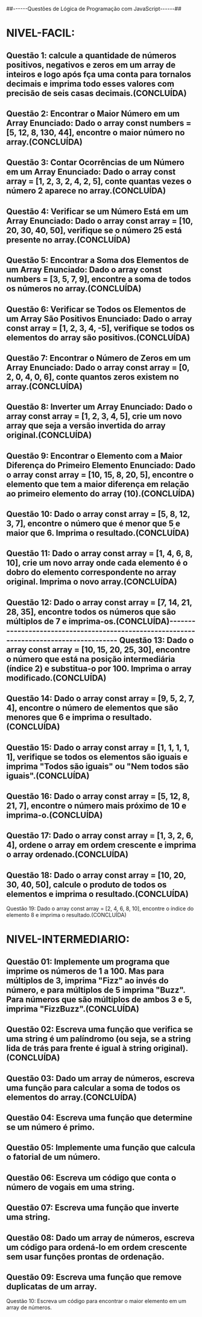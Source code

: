 ##------Questões de Lógica de Programação com JavaScript------##
# NIVEL-FACIL:

Questão 1: calcule a quantidade de números positivos, negativos e zeros em um array de inteiros e logo após fça uma conta para tornalos decimais e imprima todo esses valores com precisão de seis casas decimais.(CONCLUÍDA)
----------------------------------------------------------------------------------------
Questão 2: Encontrar o Maior Número em um Array
Enunciado: Dado o array const numbers = [5, 12, 8, 130, 44], encontre o maior número no array.(CONCLUÍDA)
----------------------------------------------------------------------------------------
Questão 3: Contar Ocorrências de um Número em um Array
Enunciado: Dado o array const array = [1, 2, 3, 2, 4, 2, 5], conte quantas vezes o número 2 aparece no array.(CONCLUÍDA)
----------------------------------------------------------------------------------------
Questão 4: Verificar se um Número Está em um Array
Enunciado: Dado o array const array = [10, 20, 30, 40, 50], verifique se o número 25 está presente no array.(CONCLUÍDA)
----------------------------------------------------------------------------------------
Questão 5: Encontrar a Soma dos Elementos de um Array
Enunciado: Dado o array const numbers = [3, 5, 7, 9], encontre a soma de todos os números no array.(CONCLUÍDA)
----------------------------------------------------------------------------------------
Questão 6: Verificar se Todos os Elementos de um Array São Positivos
Enunciado: Dado o array const array = [1, 2, 3, 4, -5], verifique se todos os elementos do array são positivos.(CONCLUÍDA)
----------------------------------------------------------------------------------------
Questão 7: Encontrar o Número de Zeros em um Array
Enunciado: Dado o array const array = [0, 2, 0, 4, 0, 6], conte quantos zeros existem no array.(CONCLUÍDA)
----------------------------------------------------------------------------------------
Questão 8: Inverter um Array
Enunciado: Dado o array const array = [1, 2, 3, 4, 5], crie um novo array que seja a versão invertida do array original.(CONCLUÍDA)
----------------------------------------------------------------------------------------
Questão 9: Encontrar o Elemento com a Maior Diferença do Primeiro Elemento
Enunciado: Dado o array const array = [10, 15, 8, 20, 5], encontre o elemento que tem a maior diferença em relação ao primeiro elemento do array (10).(CONCLUÍDA)
----------------------------------------------------------------------------------------
Questão 10: Dado o array const array = [5, 8, 12, 3, 7], encontre o número que é menor que 5 e maior que 6. Imprima o resultado.(CONCLUÍDA)
----------------------------------------------------------------------------------------
Questão 11: Dado o array const array = [1, 4, 6, 8, 10], crie um novo array onde cada elemento é o dobro do elemento correspondente no array original. Imprima o novo array.(CONCLUÍDA)
----------------------------------------------------------------------------------------
Questão 12: Dado o array const array = [7, 14, 21, 28, 35], encontre todos os números que são múltiplos de 7 e imprima-os.(CONCLUÍDA)----------------------------------------------------------------------------------------
Questão 13: Dado o array const array = [10, 15, 20, 25, 30], encontre o número que está na posição intermediária (índice 2) e substitua-o por 100. Imprima o array modificado.(CONCLUÍDA)
----------------------------------------------------------------------------------------
Questão 14: Dado o array const array = [9, 5, 2, 7, 4], encontre o número de elementos que são menores que 6 e imprima o resultado.(CONCLUÍDA)
----------------------------------------------------------------------------------------
Questão 15: Dado o array const array = [1, 1, 1, 1, 1], verifique se todos os elementos são iguais e imprima "Todos são iguais" ou "Nem todos são iguais".(CONCLUÍDA)
----------------------------------------------------------------------------------------
Questão 16: Dado o array const array = [5, 12, 8, 21, 7], encontre o número mais próximo de 10 e imprima-o.(CONCLUÍDA)
----------------------------------------------------------------------------------------
Questão 17: Dado o array const array = [1, 3, 2, 6, 4], ordene o array em ordem crescente e imprima o array ordenado.(CONCLUÍDA)
----------------------------------------------------------------------------------------
Questão 18: Dado o array const array = [10, 20, 30, 40, 50], calcule o produto de todos os elementos e imprima o resultado.(CONCLUÍDA)
----------------------------------------------------------------------------------------
Questão 19: Dado o array const array = [2, 4, 6, 8, 10], encontre o índice do elemento 8 e imprima o resultado.(CONCLUÍDA)


# NIVEL-INTERMEDIARIO:

Questão 01: Implemente um programa que imprime os números de 1 a 100. Mas para múltiplos de 3, imprima "Fizz" ao invés do número, e para múltiplos de 5 imprima "Buzz". Para números que são múltiplos de ambos 3 e 5, imprima "FizzBuzz".(CONCLUÍDA)
----------------------------------------------------------------------------------------
Questão 02:  Escreva uma função que verifica se uma string é um palíndromo (ou seja, se a string lida de trás para frente é igual à string original).(CONCLUÍDA)
----------------------------------------------------------------------------------------
Questão 03: Dado um array de números, escreva uma função para calcular a soma de todos os elementos do array.(CONCLUÍDA)
----------------------------------------------------------------------------------------
Questão 04: Escreva uma função que determine se um número é primo.
----------------------------------------------------------------------------------------
Questão 05: Implemente uma função que calcula o fatorial de um número.
----------------------------------------------------------------------------------------
Questão 06: Escreva um código que conta o número de vogais em uma string.
----------------------------------------------------------------------------------------
Questão 07: Escreva uma função que inverte uma string.
----------------------------------------------------------------------------------------
Questão 08: Dado um array de números, escreva um código para ordená-lo em ordem crescente sem usar funções prontas de ordenação.
----------------------------------------------------------------------------------------
Questão 09: Escreva uma função que remove duplicatas de um array.
----------------------------------------------------------------------------------------
Questão 10: Escreva um código para encontrar o maior elemento em um array de números.
